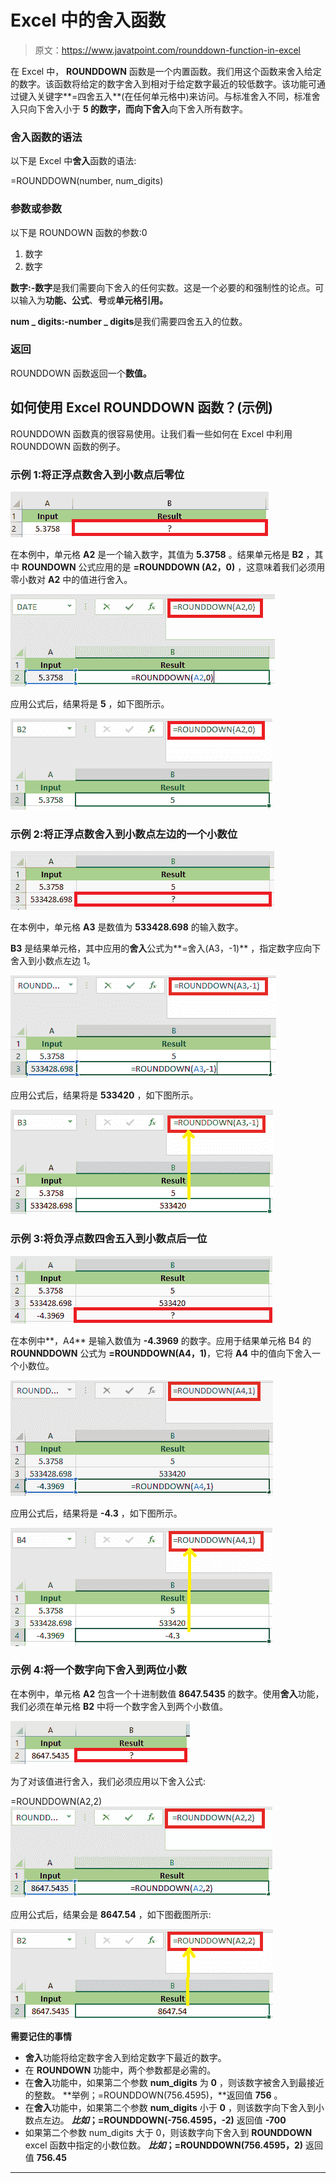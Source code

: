 # Excel 中的舍入函数

> 原文：<https://www.javatpoint.com/rounddown-function-in-excel>

在 Excel 中， **ROUNDDOWN** 函数是一个内置函数。我们用这个函数来舍入给定的数字。该函数将给定的数字舍入到相对于给定数字最近的较低数字。该功能可通过键入关键字**=四舍五入**(在任何单元格中)来访问。与标准舍入不同，标准舍入只向下舍入小于 **5 的数字，而向下舍入**向下舍入所有数字。

### 舍入函数的语法

以下是 Excel 中**舍入**函数的语法:

=ROUNDDOWN(number, num_digits)

### 参数或参数

以下是 ROUNDOWN 函数的参数:0

1.  数字
2.  数字

**数字:-数字**是我们需要向下舍入的任何实数。这是一个必要的和强制性的论点。可以输入为**功能、公式**、**号**或**单元格引用。**

**num _ digits:-number _ digits**是我们需要四舍五入的位数。

### 返回

ROUNDDOWN 函数返回一个**数值。**

## 如何使用 Excel ROUNDDOWN 函数？(示例)

ROUNDDOWN 函数真的很容易使用。让我们看一些如何在 Excel 中利用 ROUNDDOWN 函数的例子。

### 示例 1:将正浮点数舍入到小数点后零位

![ROUNDDOWN Function in Excel](img/e4b02c3cdbcf2fa5687e6675621ea297.png)

在本例中，单元格 **A2** 是一个输入数字，其值为 **5.3758** 。结果单元格是 **B2** ，其中 **ROUNDOWN** 公式应用的是 **=ROUNDDOWN (A2，0)** ，这意味着我们必须用零小数对 **A2** 中的值进行舍入。

![ROUNDDOWN Function in Excel](img/7a6e7466c691842640ca5e59acd415c5.png)

应用公式后，结果将是 **5** ，如下图所示。

![ROUNDDOWN Function in Excel](img/db5253399522e76984dadebafc9a3c50.png)

### 示例 2:将正浮点数舍入到小数点左边的一个小数位

![ROUNDDOWN Function in Excel](img/cf6c6fe9a121ab640eadae9b4a2a077a.png)

在本例中，单元格 **A3** 是数值为 **533428.698** 的输入数字。

**B3** 是结果单元格，其中应用的**舍入**公式为**=舍入(A3，-1)** ，指定数字应向下舍入到小数点左边 1。

![ROUNDDOWN Function in Excel](img/993918e9c77ddff3424f3b011b6f65a3.png)

应用公式后，结果将是 **533420** ，如下图所示。

![ROUNDDOWN Function in Excel](img/45b4948eb5d7034a5d10550ba0d77011.png)

### 示例 3:将负浮点数四舍五入到小数点后一位

![ROUNDDOWN Function in Excel](img/ba19e774e83733c03fa903b1033e7bb2.png)

在本例中**，A4** 是输入数值为 **-4.3969** 的数字。应用于结果单元格 B4 的 **ROUNNDDOWN** 公式为 **=ROUNDDOWN(A4，1)**，它将 **A4** 中的值向下舍入一个小数位。

![ROUNDDOWN Function in Excel](img/352f194486ceea4d9e92281ff545bda7.png)

应用公式后，结果将是 **-4.3** ，如下图所示。

![ROUNDDOWN Function in Excel](img/0494feaf47d40542843b1611a55534f0.png)

### 示例 4:将一个数字向下舍入到两位小数

在本例中，单元格 **A2** 包含一个十进制数值 **8647.5435** 的数字。使用**舍入**功能，我们必须在单元格 **B2** 中将一个数字舍入到两个小数值。

![ROUNDDOWN Function in Excel](img/661d93eca0c1c285d0f7499f4ac5b8ed.png)

为了对该值进行舍入，我们必须应用以下舍入公式:

=ROUNDDOWN(A2,2)
![ROUNDDOWN Function in Excel](img/e5e7d6b397ad1e64fe42b4f80741e97b.png)

应用公式后，结果会是 **8647.54** ，如下图截图所示:

![ROUNDDOWN Function in Excel](img/f57ac927d6d256667cc90a61dbfeb159.png)

**需要记住的事情**

*   **舍入**功能将给定数字舍入到给定数字下最近的数字。
*   在 **ROUNDOWN** 功能中，两个参数都是必需的。
*   在**舍入**功能中，如果第二个参数 **num_digits** 为 **0** ，则该数字被舍入到最接近的整数。
    **举例；=ROUNDDOWN(756.4595)，**返回值 **756** 。
*   在**舍入**功能中，如果第二个参数 **num_digits** 小于 **0** ，则该数字向下舍入到小数点左边。
    ***比如*；=ROUNDDOWN(-756.4595，-2)** 返回值 **-700**
*   如果第二个参数 num_digits 大于 0，则该数字向下舍入到 **ROUNDDOWN** excel 函数中指定的小数位数。
    ***比如*；=ROUNDDOWN(756.4595，2)** 返回值 **756.45**

* * *